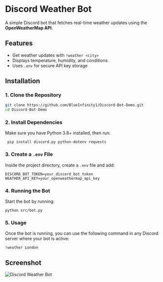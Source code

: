 # Discord Weather Bot

A simple Discord bot that fetches real-time weather updates using the **OpenWeatherMap API**.

## Features
- Get weather updates with `!weather <city>`
- Displays temperature, humidity, and conditions
- Uses `.env` for secure API key storage

## Installation

### 1. Clone the Repository
```bash
git clone https://github.com/BlueInfinity1/Discord-Bot-Demo.git
cd Discord-Bot-Demo
```

### 2. Install Dependencies
Make sure you have Python 3.8+ installed, then run:

`
pip install discord.py python-dotenv requests`

### 3. Create a `.env` File
Inside the project directory, create a `.env` file and add:

```env
DISCORD_BOT_TOKEN=your_discord_bot_token
WEATHER_API_KEY=your_openweathermap_api_key
```

### 4. Running the Bot
Start the bot by running:

`
python src/bot.py
`

### 5. Usage
Once the bot is running, you can use the following command in any Discord server where your bot is active:

`
!weather London
`

## Screenshot

![Discord Weather Bot](https://drive.google.com/uc?export=view&id=114J-zoPspTxxV0y84dNga5_Evd03cPPr)
